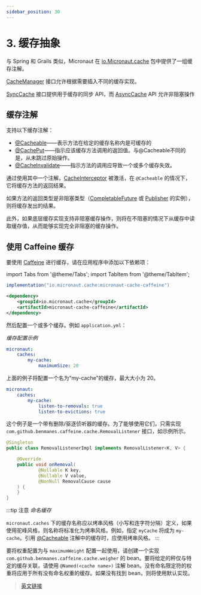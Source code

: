 ```yaml
---
sidebar_position: 30
---
```


# 3. 缓存抽象

与 Spring 和 Grails 类似，Micronaut 在 [io.Micronaut.cache](https://micronaut-projects.github.io/micronaut-cache/3.5.0/api/io/micronaut/cache/package-summary.html) 包中提供了一组缓存注解。

[CacheManager](https://micronaut-projects.github.io/micronaut-cache/3.5.0/api/io/micronaut/cache/CacheManager.html) 接口允许根据需要插入不同的缓存实现。

[SyncCache](https://micronaut-projects.github.io/micronaut-cache/3.5.0/api/io/micronaut/cache/SyncCache.html) 接口提供用于缓存的同步 API，而 [AsyncCache](https://micronaut-projects.github.io/micronaut-cache/3.5.0/api/io/micronaut/cache/AsyncCache.html) API 允许非阻塞操作

## 缓存注解

支持以下缓存注解：

- [@Cacheable](https://micronaut-projects.github.io/micronaut-cache/3.5.0/api/io/micronaut/cache/annotation/Cacheable.html)——表示方法在给定的缓存名称内是可缓存的
- [@CachePut](https://micronaut-projects.github.io/micronaut-cache/3.5.0/api/io/micronaut/cache/annotation/CachePut.html)——指示应该缓存方法调用的返回值。与@Cacheable不同的是，从未跳过原始操作。
- [@CacheInvalidate](https://micronaut-projects.github.io/micronaut-cache/3.5.0/api/io/micronaut/cache/annotation/CacheInvalidate.html)——指示方法的调用应导致一个或多个缓存失效。

通过使用其中一个注解，[CacheInterceptor](https://micronaut-projects.github.io/micronaut-cache/3.5.0/api/io/micronaut/cache/interceptor/CacheInterceptor.html) 被激活，在 `@Cacheable` 的情况下，它将缓存方法的返回结果。

如果方法的返回类型是非阻塞类型（[CompletableFuture](https://docs.oracle.com/javase/8/docs/api/java/util/concurrent/CompletableFuture.html) 或 [Publisher](https://www.reactive-streams.org/reactive-streams-1.0.3-javadoc/org/reactivestreams/Publisher.html) 的实例），则将缓存发出的结果。

此外，如果底层缓存实现支持非阻塞缓存操作，则将在不阻塞的情况下从缓存中读取缓存值，从而能够实现完全非阻塞的缓存操作。

## 使用 Caffeine 缓存

要使用 [Caffeine](https://github.com/ben-manes/caffeine) 进行缓存，请在应用程序中添加以下依赖项：

import Tabs from '@theme/Tabs';
import TabItem from '@theme/TabItem';


<Tabs>
  <TabItem value="Gradle" label="Gradle">

```groovy
implementation("io.micronaut.cache:micronaut-cache-caffeine")
```

  </TabItem>
  <TabItem value="Maven" label="Maven">

```xml
<dependency>
    <groupId>io.micronaut.cache</groupId>
    <artifactId>micronaut-cache-caffeine</artifactId>
</dependency>
```

  </TabItem>
</Tabs>

然后配置一个或多个缓存。例如 `application.yml`：

*缓存配置示例*

```yaml
micronaut:
    caches:
        my-cache:
            maximumSize: 20
```

上面的例子将配置一个名为“my-cache”的缓存，最大大小为 20。

```yaml
micronaut:
    caches:
        my-cache:
            listen-to-removals: true
            listen-to-evictions: true
```

这个例子是一个带有删除/驱逐侦听器的缓存。为了能够使用它们，只需实现 `com.github.benmanes.caffeine.cache.RemovalListener` 接口，如示例所示。

```java
@Singleton
public class RemovalListenerImpl implements RemovalListener<K, V> {

    @Override
    public void onRemoval(
            @Nullable K key,
            @Nullable V value,
            @NonNull RemovalCause cause
    ) {
    }
}
```

:::tip 注意
*命名缓存*

`micronaut.caches` 下的缓存名称应以烤串风格（小写和连字符分隔）定义，如果使用驼峰风格，则名称将标准化为烤串风格。例如，指定  `myCache` 将成为 `my-cache`。引用 [@Cacheable](https://micronaut-projects.github.io/micronaut-cache/3.5.0/api/io/micronaut/cache/annotation/Cacheable.html) 注解中的缓存时，应使用烤串风格。
:::

要将权重配置为与 `maximumWeight` 配置一起使用，请创建一个实现 `com.github.benmanes.caffeine.cache.weigher` 的 bean。要将给定的秤仅与特定的缓存关联，请使用 `@Named(<cache name>)` 注解 bean。没有命名限定符的权重将应用于所有没有命名权重的缓存。如果没有找到 bean，则将使用默认实现。

> [英文链接](https://micronaut-projects.github.io/micronaut-cache/3.5.0/guide/index.html#cache-abstraction)
